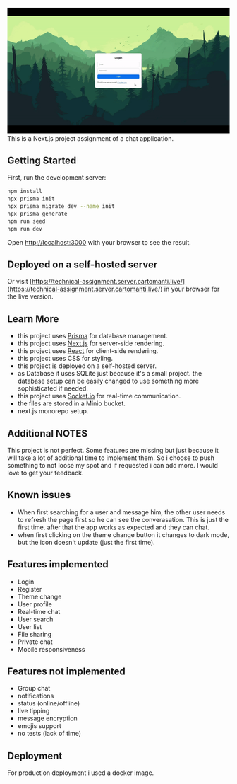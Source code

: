 ![](https://github.com/boscan-alexandru/technical-assignment/blob/main/app_preview_video.gif)
This is a Next.js project assignment of a chat application.

## Getting Started

First, run the development server:

```bash
npm install
npx prisma init
npx prisma migrate dev --name init
npx prisma generate
npm run seed
npm run dev
```

Open [http://localhost:3000](http://localhost:3000) with your browser to see the result.

## Deployed on a self-hosted server

Or visit [https://technical-assignment.server.cartomanti.live/](https://technical-assignment.server.cartomanti.live/) in your browser for the live version.

## Learn More

- this project uses [Prisma](https://prisma.io) for database management.
- this project uses [Next.js](https://nextjs.org) for server-side rendering.
- this project uses [React](https://reactjs.org) for client-side rendering.
- this project uses CSS for styling.
- this project is deployed on a self-hosted server.
- as Database it uses SQLite just because it's a small project. the database setup can be easily changed to use something more sophisticated if needed.
- this project uses [Socket.io](https://socket.io) for real-time communication.
- the files are stored in a Minio bucket.
- next.js monorepo setup.

## Additional NOTES

This project is not perfect. Some features are missing but just because it will take a lot of additional time to implement them. So i choose to push something to not loose my spot and if requested i can add more.
I would love to get your feedback.

## Known issues

- When first searching for a user and message him, the other user needs to refresh the page first so he can see the converasation. This is just the first time. after that the app works as expected and they can chat.
- when first clicking on the theme change button it changes to dark mode, but the icon doesn't update (just the first time).

## Features implemented

- Login
- Register
- Theme change
- User profile
- Real-time chat
- User search
- User list
- File sharing
- Private chat
- Mobile responsiveness

## Features not implemented

- Group chat
- notifications
- status (online/offline)
- live tipping
- message encryption
- emojis support
- no tests (lack of time)

## Deployment

For production deployment i used a docker image.
